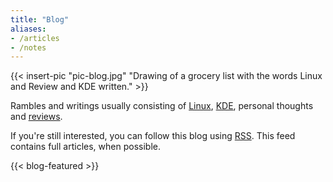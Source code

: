 ```yaml
---
title: "Blog"
aliases:
- /articles
- /notes
---
```


{{< insert-pic "pic-blog.jpg" "Drawing of a grocery list with the words Linux and Review and KDE written." >}}

Rambles and writings usually consisting of [Linux](/blog/tags/linux/), [KDE](/blog/tags/kde), personal thoughts and [reviews](/blog/tags/review/).

If you're still interested, you can follow this blog using [RSS](/blog/index.xml). This feed contains full articles, when possible.

{{< blog-featured >}}
